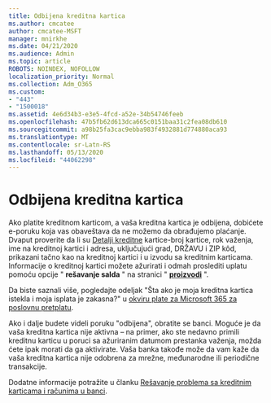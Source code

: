 ```yaml
---
title: Odbijena kreditna kartica
ms.author: cmcatee
author: cmcatee-MSFT
manager: mnirkhe
ms.date: 04/21/2020
ms.audience: Admin
ms.topic: article
ROBOTS: NOINDEX, NOFOLLOW
localization_priority: Normal
ms.collection: Adm_O365
ms.custom:
- "443"
- "1500018"
ms.assetid: 4e6d34b3-e3e5-4fcd-a52e-34b54746feeb
ms.openlocfilehash: 47b5fb62d613dca665c0151baa31c2fea08db610
ms.sourcegitcommit: a98b25fa3cac9ebba983f4932881d774880aca93
ms.translationtype: MT
ms.contentlocale: sr-Latn-RS
ms.lasthandoff: 05/13/2020
ms.locfileid: "44062298"
---
```

# <a name="declined-credit-card"></a>Odbijena kreditna kartica

Ako platite kreditnom karticom, a vaša kreditna kartica je odbijena, dobićete e-poruku koja vas obaveštava da ne možemo da obrađujemo plaćanje. Dvaput proverite da li su [Detalji kreditne](https://go.microsoft.com/fwlink/p/?linkid=842054) kartice-broj kartice, rok važenja, ime na kreditnoj kartici i adresa, uključujući grad, DRŽAVU i ZIP kôd, prikazani tačno kao na kreditnoj kartici i u izvodu sa kreditnim karticama. Informacije o kreditnoj kartici možete ažurirati i odmah proslediti uplatu pomoću opcije " **rešavanje salda** " na stranici " **[proizvodi](https://go.microsoft.com/fwlink/p/?linkid=842054)** ". 

Da biste saznali više, pogledajte odeljak "Šta ako je moja kreditna kartica istekla i moja isplata je zakasna?" u [okviru plate za Microsoft 365 za poslovnu pretplatu](https://docs.microsoft.com/office365/admin/subscriptions-and-billing/pay-for-your-subscription#what-if-my-credit-card-was-declined-and-my-payment-is-past-due).
  
Ako i dalje budete videli poruku "odbijena", obratite se banci. Moguće je da vaša kreditna kartica nije aktivna – na primer, ako ste nedavno primili kreditnu karticu u poruci sa ažuriranim datumom prestanka važenja, možda ćete ipak morati da ga aktivirate. Vaša banka takođe može da vam kaže da vaša kreditna kartica nije odobrena za mrežne, međunarodne ili periodične transakcije.
  
Dodatne informacije potražite u članku [Rešavanje problema sa kreditnim karticama i računima u banci](https://docs.microsoft.com/office365/admin/subscriptions-and-billing/add-update-or-remove-credit-card-or-bank-account#troubleshooting-credit-cards-and-bank-accounts).